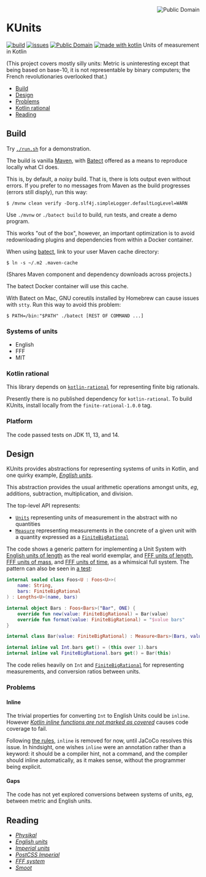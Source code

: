 <a href="LICENSE.md">
<img src="https://unlicense.org/pd-icon.png" alt="Public Domain" align="right"/>
</a>

# KUnits

[![build](https://github.com/binkley/kunits/workflows/build/badge.svg)](https://github.com/binkley/kunits/actions)
[![issues](https://img.shields.io/github/issues/binkley/kunits.svg)](https://github.com/binkley/kunits/issues/)
[![Public Domain](https://img.shields.io/badge/license-Public%20Domain-blue.svg)](http://unlicense.org/)
[![made with kotlin](https://img.shields.io/badge/made%20with-Kotlin-1f425f.svg)](https://kotlinlang.org/)
Units of measurement in Kotlin

(This project covers mostly silly units: Metric is uninteresting except
that being based on base-10, it is not representable by binary computers; the
French revolutionaries overlooked that.)

* [Build](#build)
* [Design](#design)
* [Problems](#problems)
* [Kotlin rational](#kotlin-rational)
* [Reading](#reading)

## Build

Try [`./run.sh`](run.sh) for a demonstration.

The build is vanilla [Maven](pom.xml), with [Batect](https://batect.dev)
offered as a means to reproduce locally what CI does.

This is, by default, a _noisy_ build.  That is, there is lots output even
without errors.  If you prefer to no messages from Maven as the build
progresses (errors still disply), run this way:

```
$ /mvnw clean verify -Dorg.slf4j.simpleLogger.defaultLogLevel=WARN
```

Use `./mvnw` or `./batect build` to build, run tests, and create a demo
program.

This works "out of the box", however, an important optimization is to avoid
redownloading plugins and dependencies from within a Docker container.

When using [batect](https://batect.dev/), link to your user Maven cache
directory:

```
$ ln -s ~/.m2 .maven-cache
```

(Shares Maven component and dependency downloads across projects.)

The batect Docker container will use this cache.

With Batect on Mac, GNU coreutils installed by Homebrew can cause issues with
`stty`.  Run this way to avoid this problem:

```
$ PATH=/bin:"$PATH" ./batect [REST OF COMMAND ...]
```

### Systems of units

* English
* FFF
* MIT

### Kotlin rational

This library depends on
[`kotlin-rational`](https://github.com/binkley/kotlin-rational) for
representing finite big rationals.

Presently there is no published dependency for `kotlin-rational`.  To build
KUnits, install locally from the `finite-rational-1.0.0` tag.

### Platform

The code passed tests on JDK 11, 13, and 14.

## Design

KUnits provides abstractions for representing systems of units in Kotlin, and
one quirky example,
[_English units_](https://en.wikipedia.org/wiki/English_units).

This abstraction provides the usual arithmetic operations amongst units, _eg_,
additions, subtraction, multiplication, and division.

The top-level API represents:

- [`Units`](src/main/kotlin/hm/binkley/kunits/units.kt) representing units of
measurement in the abstract with no quantities
- [`Measure`](src/main/kotlin/hm/binkley/kunits/units.kt) representing
measurements in the concrete of a given unit with a quantity expressed as a
[`FiniteBigRational`](#kotlin-rational)

The code shows a generic pattern for implementing a Unit System with
[English units of length](src/main/kotlin/hm/binkley/kunits/system/english/length/english-lengths.kt)
as the real world exemplar, and
[FFF units of length](src/main/kotlin/hm/binkley/kunits/system/fff/length/fff-lengths.kt),
[FFF units of mass](src/main/kotlin/hm/binkley/kunits/system/fff/mass/fff-masses.kt),
and
[FFF units of time](src/main/kotlin/hm/binkley/kunits/system/fff/time/fff-times.kt),
as a whimsical full system. The pattern can also be seen in
[a test](src/test/kotlin/hm/binkley/kunit/UnitsTest.kt):

```kotlin
internal sealed class Foos<U : Foos<U>>(
    name: String,
    bars: FiniteBigRational
) : Lengths<U>(name, bars)

internal object Bars : Foos<Bars>("Bar", ONE) {
    override fun new(value: FiniteBigRational) = Bar(value)
    override fun format(value: FiniteBigRational) = "$value bars"
}

internal class Bar(value: FiniteBigRational) : Measure<Bars>(Bars, value)

internal inline val Int.bars get() = (this over 1).bars
internal inline val FiniteBigRational.bars get() = Bar(this)
```

The code relies heavily on `Int` and [`FiniteBigRational`](#kotlin-rational)
for representing measurements, and conversion ratios between units.

### Problems

#### Inline

The trivial properties for converting `Int` to English Units could be
`inline`.  However
[_Kotlin inline functions are not marked as covered_](https://github.com/jacoco/jacoco/issues/654)
causes code coverage to fail.

Following [the rules](https://wiki.c2.com/?MakeItWorkMakeItRightMakeItFast),
`inline` is removed for now, until JaCoCo resolves this issue.  In
hindsight, one wishes `inline` were an annotation rather than a keyword: it
should be a compiler hint, not a command, and the compiler should inline
automatically, as it makes sense, without the programmer being explicit.

#### Gaps

The code has not yet explored conversions between systems of units, _eg_,
between metric and English units.

## Reading

* [_Physikal_](https://github.com/Tenkiv/Physikal)
* [_English units_](https://en.wikipedia.org/wiki/English_units)
* [_Imperial units_](https://en.wikipedia.org/wiki/Imperial_units)
* [_PostCSS Imperial_](https://github.com/sebdeckers/postcss-imperial)
* [_FFF system_](https://en.wikipedia.org/wiki/FFF_system)
* [_Smoot_](https://en.wikipedia.org/wiki/Smoot)

